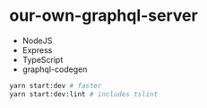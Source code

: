 # our-own-graphql-server

- NodeJS
- Express
- TypeScript
- graphql-codegen

```bash
yarn start:dev # faster
yarn start:dev:lint # includes tslint
```